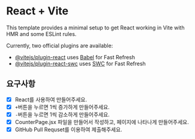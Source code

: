 # React + Vite

This template provides a minimal setup to get React working in Vite with HMR and some ESLint rules.

Currently, two official plugins are available:

- [@vitejs/plugin-react](https://github.com/vitejs/vite-plugin-react/blob/main/packages/plugin-react/README.md) uses [Babel](https://babeljs.io/) for Fast Refresh
- [@vitejs/plugin-react-swc](https://github.com/vitejs/vite-plugin-react-swc) uses [SWC](https://swc.rs/) for Fast Refresh

## 요구사항

- [x] React를 사용하여 만들어주세요.
- [x] `+`버튼을 누르면 1씩 증가하게 만들어주세요.
- [x] `-`버튼을 누르면 1씩 감소하게 만들어주세요.
- [x] CounterPage.jsx 파일을 만들어서 작성하고, 페이지에 나타나게 만들어주세요.
- [x] GitHub Pull Requset를 이용하여 제출해주세요.
